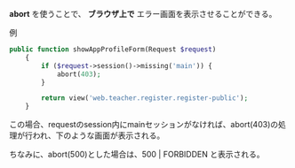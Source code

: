 **abort** を使うことで、 **ブラウザ上で** エラー画面を表示させることができる。

例

```php
public function showAppProfileForm(Request $request)
    {
        if ($request->session()->missing('main')) {
            abort(403);
        }

        return view('web.teacher.register.register-public');
    }
```

この場合、requestのsession内にmainセッションがなければ、abort(403)の処理が行われ、下のような画面が表示される。

ちなみに、abort(500)とした場合は、500 | FORBIDDEN と表示される。
